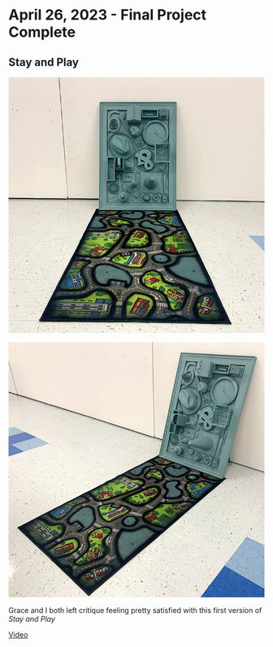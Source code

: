 # April 26, 2023 - Final Project Complete

## Stay and Play

![*Stay and Play*](images/final/final1.png)

![*Stay and Play](images/final/final2.png)

Grace and I both left critique feeling pretty satisfied with this first version of *Stay and Play*

[Video](https://youtu.be/_72NukvGdp4)
